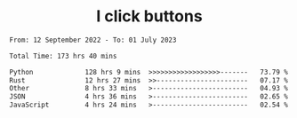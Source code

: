 <h1 align="center">
I click buttons
</h1>

<!--START_SECTION:waka-->

```txt
From: 12 September 2022 - To: 01 July 2023

Total Time: 173 hrs 40 mins

Python             128 hrs 9 mins  >>>>>>>>>>>>>>>>>>-------   73.79 %
Rust               12 hrs 27 mins  >>-----------------------   07.17 %
Other              8 hrs 33 mins   >------------------------   04.93 %
JSON               4 hrs 36 mins   >------------------------   02.65 %
JavaScript         4 hrs 24 mins   >------------------------   02.54 %
```

<!--END_SECTION:waka-->

